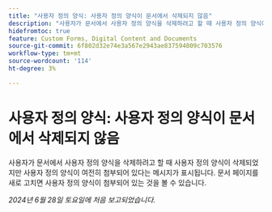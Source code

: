 ```yaml
---
title: "사용자 정의 양식: 사용자 정의 양식이 문서에서 삭제되지 않음"
description: "사용자가 문서에서 사용자 정의 양식을 삭제하려고 할 때 사용자 정의 양식이 삭제되었지만 사용자 정의 양식이 여전히 첨부되어 있다는 메시지가 표시됩니다.  사용자가 문서 페이지를 새로 고치면 사용자 정의 양식이 첨부되어 있는 것을 볼 수 있습니다."
hidefromtoc: true
feature: Custom Forms, Digital Content and Documents
source-git-commit: 6f802d32e74e3a567e2943ae837594809c703576
workflow-type: tm+mt
source-wordcount: '114'
ht-degree: 3%

---
```



# 사용자 정의 양식: 사용자 정의 양식이 문서에서 삭제되지 않음

사용자가 문서에서 사용자 정의 양식을 삭제하려고 할 때 사용자 정의 양식이 삭제되었지만 사용자 정의 양식이 여전히 첨부되어 있다는 메시지가 표시됩니다.  문서 페이지를 새로 고치면 사용자 정의 양식이 첨부되어 있는 것을 볼 수 있습니다.

_2024년 6월 28일 토요일에 처음 보고되었습니다._
